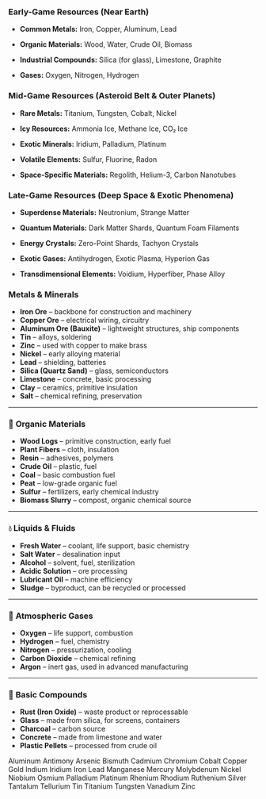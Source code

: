 ### **Early-Game Resources (Near Earth)**

- **Common Metals:** Iron, Copper, Aluminum, Lead
    
- **Organic Materials:** Wood, Water, Crude Oil, Biomass
    
- **Industrial Compounds:** Silica (for glass), Limestone, Graphite
    
- **Gases:** Oxygen, Nitrogen, Hydrogen
    

### **Mid-Game Resources (Asteroid Belt & Outer Planets)**

- **Rare Metals:** Titanium, Tungsten, Cobalt, Nickel
    
- **Icy Resources:** Ammonia Ice, Methane Ice, CO₂ Ice
    
- **Exotic Minerals:** Iridium, Palladium, Platinum
    
- **Volatile Elements:** Sulfur, Fluorine, Radon
    
- **Space-Specific Materials:** Regolith, Helium-3, Carbon Nanotubes
    

### **Late-Game Resources (Deep Space & Exotic Phenomena)**

- **Superdense Materials:** Neutronium, Strange Matter
    
- **Quantum Materials:** Dark Matter Shards, Quantum Foam Filaments
    
- **Energy Crystals:** Zero-Point Shards, Tachyon Crystals
    
- **Exotic Gases:** Antihydrogen, Exotic Plasma, Hyperion Gas
    
- **Transdimensional Elements:** Voidium, Hyperfiber, Phase Alloy





### **Metals & Minerals**

- **Iron Ore** – backbone for construction and machinery
- **Copper Ore** – electrical wiring, circuitry
- **Aluminum Ore (Bauxite)** – lightweight structures, ship components
- **Tin** – alloys, soldering
- **Zinc** – used with copper to make brass
- **Nickel** – early alloying material
- **Lead** – shielding, batteries
- **Silica (Quartz Sand)** – glass, semiconductors
- **Limestone** – concrete, basic processing
- **Clay** – ceramics, primitive insulation
- **Salt** – chemical refining, preservation

---

### 🌿 **Organic Materials**

- **Wood Logs** – primitive construction, early fuel
- **Plant Fibers** – cloth, insulation
- **Resin** – adhesives, polymers
- **Crude Oil** – plastic, fuel
- **Coal** – basic combustion fuel
- **Peat** – low-grade organic fuel
- **Sulfur** – fertilizers, early chemical industry
- **Biomass Slurry** – compost, organic chemical source

---

### 💧 **Liquids & Fluids**

- **Fresh Water** – coolant, life support, basic chemistry
- **Salt Water** – desalination input
- **Alcohol** – solvent, fuel, sterilization
- **Acidic Solution** – ore processing
- **Lubricant Oil** – machine efficiency
- **Sludge** – byproduct, can be recycled or processed

---

### 💨 **Atmospheric Gases**

- **Oxygen** – life support, combustion
- **Hydrogen** – fuel, chemistry
- **Nitrogen** – pressurization, cooling
- **Carbon Dioxide** – chemical refining
- **Argon** – inert gas, used in advanced manufacturing

---

### 🧪 **Basic Compounds**

- **Rust (Iron Oxide)** – waste product or reprocessable
- **Glass** – made from silica, for screens, containers
- **Charcoal** – carbon source
- **Concrete** – made from limestone and water
- **Plastic Pellets** – processed from crude oil

Aluminum
Antimony
Arsenic
Bismuth
Cadmium
Chromium
Cobalt
Copper
Gold
Indium
Iridium
Iron
Lead
Manganese
Mercury
Molybdenum
Nickel
Niobium
Osmium
Palladium
Platinum
Rhenium
Rhodium
Ruthenium
Silver
Tantalum
Tellurium
Tin
Titanium
Tungsten
Vanadium
Zinc